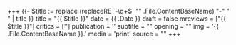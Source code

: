 +++
{{- $title := replace (replaceRE `-\d+$` "" .File.ContentBaseName)  "-" " " | title }}
title = "{{ $title }}"
date = {{ .Date }}
draft = false
mreviews = ["{{ $title }}"]
critics = ['']
publication = ''
subtitle = ""
opening = ""
img = '{{ .File.ContentBaseName }}.'
media = 'print'
source = ""
+++
